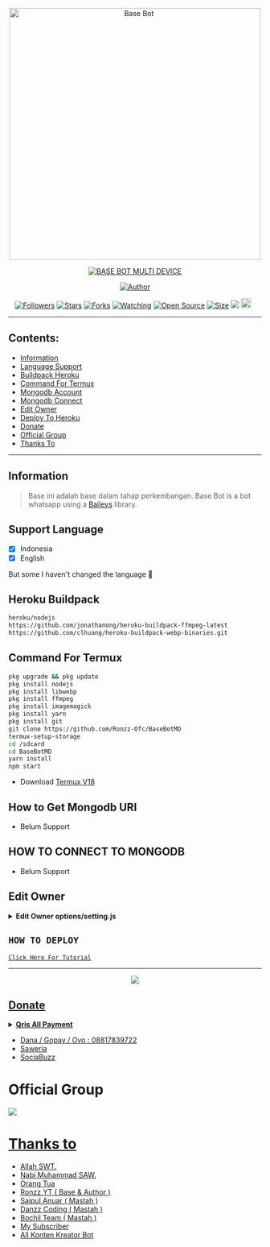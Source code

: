 <p align="center">
<img src="https://github.com/Ronzz-Ofc/BaseBotMD/blob/master/options/image/thumbnail.jpg" alt="Base Bot" width="500"/>


</p>
<p align="center">
<a href="#"><img title="BASE BOT MULTI DEVICE" src="https://img.shields.io/badge/BASE BOT MULTI DEVICE-green?colorA=%23ff0000&colorB=%23017e40&style=for-the-badge"></a>
</p>
<p align="center">
<a href="https://github.com/Ronzz-Ofc"><img title="Author" src="https://img.shields.io/badge/Author-Ronzz YT-red.svg?style=for-the-badge&logo=github"></a>
</p>
<p align="center">
<a href="https://github.com/Ronzz-Ofc/followers"><img title="Followers" src="https://img.shields.io/github/followers/Ronzz-Ofc?color=red&style=flat-square"></a>
<a href="https://github.com/Ronzz-Ofc/BaseBotMD/stargazers/"><img title="Stars" src="https://img.shields.io/github/stars/Ronzz-Ofc/BaseBotMD?color=blue&style=flat-square"></a>
<a href="https://github.com/Ronzz-Ofc/BaseBotMD/network/members"><img title="Forks" src="https://img.shields.io/github/forks/Ronzz-Ofc/BaseBotMD?color=red&style=flat-square"></a>
<a href="https://github.com/Ronzz-Ofc/BaseBotMD/watchers"><img title="Watching" src="https://img.shields.io/github/watchers/Ronzz-Ofc/BaseBotMD?label=Watchers&color=blue&style=flat-square"></a>
<a href="https://github.com/Ronzz-Ofc/BaseBotMD"><img title="Open Source" src="https://badges.frapsoft.com/os/v2/open-source.svg?v=103"></a>
<a href="https://github.com/Ronzz-Ofc/BaseBotMD/"><img title="Size" src="https://img.shields.io/github/repo-size/Ronzz-Ofc/BaseBotMD?style=flat-square&color=green"></a>
<a href="https://hits.seeyoufarm.com"><img src="https://hits.seeyoufarm.com/api/count/incr/badge.svg?url=https%3A%2F%2Fgithub.com%2FRonzz-Ofc%2FBaseBotMD&count_bg=%2379C83D&title_bg=%23555555&icon=probot.svg&icon_color=%2300FF6D&title=hits&edge_flat=false"/></a>
<a href="https://github.com/Ronzz-Ofc/BaseBotMD/graphs/commit-activity"><img height="20" src="https://img.shields.io/badge/Maintained%3F-yes-green.svg"></a>&nbsp;&nbsp;
</p>
</div>

---

## Contents:
- [Information](#information)
- [Language Support](#support-language)
- [Buildpack Heroku](#heroku-buildpack)
- [Command For Termux](#command-for-termux)
- [Mongodb Account](#how-to-get-mongodb-uri)
- [Mongodb Connect](#how-to-connect-to-mongodb)
- [Edit Owner](#edit-owner)
- [Deploy To Heroku](#how-to-deploy)
- [Donate](#donate)
- [Official Group](#official-group)
- [Thanks To](#thanks-to)

---

## Information
> Base ini adalah base dalam tahap perkembangan. Base Bot is a bot whatsapp using a [Baileys](https://github.com/adiwajshing/baileys) library.

## Support Language

- [x] Indonesia
- [x] English

But some I haven't changed the language 🛐

## Heroku Buildpack
```bash
heroku/nodejs
https://github.com/jonathanong/heroku-buildpack-ffmpeg-latest
https://github.com/clhuang/heroku-buildpack-webp-binaries.git
```

## Command For Termux
```bash
pkg upgrade && pkg update
pkg install nodejs
pkg install libwebp
pkg install ffmpeg
pkg install imagemagick
pkg install yarn
pkg install git
git clone https://github.com/Ronzz-Ofc/BaseBotMD
termux-setup-storage
cd /sdcard
cd BaseBotMD
yarn install
npm start
```

- Download [Termux V18](https://sharelink.pw/apktermuxmod)

## How to Get Mongodb URI

- Belum Support

## HOW TO CONNECT TO MONGODB

- Belum Support

## Edit Owner 

<details>
    <summary> <b>Edit Owner options/setting.js</b></summary><br/>

```ts
//Website api (jangan di ganti tomlol)
const api = "https://ronzxapis.my.id" //Apabila link api error segera lapor ke owner

//Free apikey (Apikey expired silahkan login terus ganti APIKEY dgn apikey lu)
const apikey = "APIKEY" //login di https://ronzxapis.my.id to get apikey || login di https://ronzxapis.my.id untuk mendapatkan apikey

//Other
const botName = "VelzzyBotz" //Nama bot
const owner = ["628817839722","16784037437"] //Ganti agar fitur owner bisa digunakan
const ownerNomer = "628817839722" //Nomor lu
const ownerName = "Ronzz YT" //Nama lu
const email = "ronzzyt8598@gmail.com" //Email lu
const youtube = "https://youtube.com/c/RonzzYT" //Youtube lu kalau ngga punya kasih tanda strip "-"
const region = "Indonesia" //Region lu
const footer = "VelzzyBotz © 2022" //Seterah
const packname = "© VelzzyBotz" //Sticker wm ubah
const author = "Di Buat Oleh Ronzz YT" //Sticker wm ubah nama lu
const sessionName = "session" //Ngga usah di ganti

//Image
const thumbnail = "./options/image/thumbnail.jpg" //Ngga usah di ganti
const qris = "./options/image/qris.jpg" //Ngga usah di ganti
const menfess = "./options/image/menfess.jpg" //Ngga usah di ganti
const source = "./options/image/source.jpg" //Ngga usah di ganti
const bc = "./options/image/bc.jpg" //Ngga usah di ganti
const responP = "./options/image/responP.jpg" //Ngga usah di ganti

//Message
const sp = "⭔"
const mess = {
	sukses: "Done🤗",
	admin: "Command ini hanya bisa digunakan oleh Admin Grup",
	botAdmin: "Bot Harus menjadi admin",
	owner: "Command ini hanya dapat digunakan oleh owner bot",
	prem: "Command ini khusus member premium",
	group: "Command ini hanya bisa digunakan di grup",
	private: "Command ini hanya bisa digunakan di Private Chat",
	wait: "⏳ Mohon tunggu sebentar...",
	errorLv: "Link yang kamu berikan tidak valid",
	errorApi: "Maaf terjadi kesalahan"
}

module.exports = { api, apikey, botName, owner, ownerNomer, ownerName, email, youtube, region, footer, packname, author, sessionName, thumbnail, qris, menfess, source, bc, responP, sp, mess }
```

</details>

## ```HOW TO DEPLOY```

[`Click Here For Tutorial`](https://youtu.be/RaUQUTrXK90?t=4m28s)<br>

----------

<p align="center">
  <a href="https://youtu.be/SdKHkld2NcI"><img src="https://a.top4top.io/p_2081imvxm1.jpg" />
</p>

## Donate
<details>
<summary> <b>Qris All Payment</b></summary><br/>
<img src="https://telegra.ph/file/3c485ff201d9337be14ef.jpg" />
</details>

- Dana / Gopay / Ovo : 08817839722
- [Saweria](https://saweria.co/RonzzYT)
- [SociaBuzz](https://sociabuzz.com/ronzzofc/donate)

# Official Group
<a href="https://chat.whatsapp.com/Eamzpgum2MXFUch9TBx75M"><img src="https://img.shields.io/badge/Official Group-25D366?style=for-the-badge&logo=whatsapp&logoColor=white" />

# Thanks to
- Allah SWT.
- Nabi Muhammad SAW.
- Orang Tua
- Ronzz YT ( Base & Author ) 
- Saipul Anuar ( Mastah )
- Danzz Coding ( Mastah )
- Bochil Team ( Mastah )
- My Subscriber
- All Konten Kreator Bot
